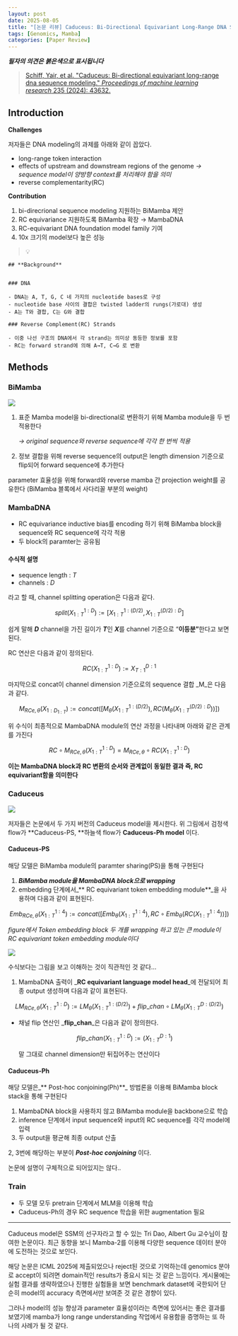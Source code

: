 ```yaml
---
layout: post
date: 2025-08-05
title: "[논문 리뷰] Caduceus: Bi-Directional Equivariant Long-Range DNA Sequence Modeling"
tags: [Genomics, Mamba]
categories: [Paper Review]
---
```


<span class="notion-red">_**필자의 의견은 붉은색으로 표시됩니다**_</span>


> [Schiff, Yair, et al. "Caduceus: Bi-directional equivariant long-range dna sequence modeling." ](https://pmc.ncbi.nlm.nih.gov/articles/PMC12189541/)[_Proceedings of machine learning research_](https://pmc.ncbi.nlm.nih.gov/articles/PMC12189541/)[ 235 (2024): 43632.](https://pmc.ncbi.nlm.nih.gov/articles/PMC12189541/)



## Introduction


**Challenges**


저자들은 DNA modeling의 과제를 아래와 같이 꼽았다.

- long-range token interaction
- effects of upstream and downstream regions of the genome 
_→ sequence model이 양방향 context를 처리해야 함을 의미_
- reverse complementarity(RC)

**Contribution**

1. bi-direcrional sequence modeling 지원하는 BiMamba 제안
1. RC equivariance 지원하도록 BiMamba 확장 → MambaDNA
1. RC-equivariant DNA foundation model family 기여
1. 10x 크기의 model보다 높은 성능

> 💡 


	## **Background**


	### DNA

	- DNA는 A, T, G, C 네 가지의 nucleotide bases로 구성
	- nucleotide base 사이의 결합은 twisted ladder의 rungs(가로대) 생성
	- A는 T와 결합, C는 G와 결합

	### Reverse Complement(RC) Strands

	- 이중 나선 구조의 DNA에서 각 strand는 의미상 동등한 정보를 포함
	- RC는 forward strand에 의해 A→T, C→G 로 변환


## Methods



### BiMamba


![](https://prod-files-secure.s3.us-west-2.amazonaws.com/542b861c-36a8-4051-84e5-8804b6728dba/2c247d59-7815-4980-99f0-8f0d21f445a7/image.png?X-Amz-Algorithm=AWS4-HMAC-SHA256&X-Amz-Content-Sha256=UNSIGNED-PAYLOAD&X-Amz-Credential=ASIAZI2LB466XB2QRVQN%2F20250808%2Fus-west-2%2Fs3%2Faws4_request&X-Amz-Date=20250808T220051Z&X-Amz-Expires=3600&X-Amz-Security-Token=IQoJb3JpZ2luX2VjEHUaCXVzLXdlc3QtMiJIMEYCIQDw1eTDtoZsAHwq%2FzM%2Fxd0KMT6xXztmDGhc2Y1gaD3kLwIhANMF6aGyVpeUU8OCl41UjQ1yimTNQE%2BvxH790oJ5%2FuoKKogECK7%2F%2F%2F%2F%2F%2F%2F%2F%2F%2FwEQABoMNjM3NDIzMTgzODA1IgweN%2FrBMYUhsCpD6boq3AO2Zgig0ieFdSFvqFnyJpenI5xkqiAyAX1uiRwPdbjxSkmdrS5G9aYAidUb0MYofCivm84thYJEe1uwqNxRbsSyqtEZHRu6kqIw4eWGw334i3nWcYVMDNSjNJboGXUER8MCgPVKuDKULHH7NOBj8EPjY06fnDz%2BwRUUv4Bbp6MSj8fZppKuaTpBpTOTaFMOPxKVlPVHpBPvb15JzSEi%2FB9wtZBQiwACntpyyKI0glqUujCJBin%2B8JgPVXSZ1ov5KeF4E5h7E%2BXuNq0MvYOyIYjJZPlJ%2BYyIR%2BUepGXNDYa0gzRzYfM9aLP9xXHhD6lKLV3DW0IeUGr6QguxGzWjxNHznrid4NwyNvGcLyceUb8khUYzCl3rZX3To9EWrIBK%2By85Ho26mTPwegQwhjrYmRnYQftTaxQlmykzb9mIn2xrrNmV9V1upk%2FHYCzzbppyJGdTiNhcgK6i2aEqwoDQaBtkoOTLKHI99xO8ILHH61Wb3egNeeJfSv%2FioemQSD7710MOQ66uwc2nGWZ2Pq7RE3Y6PXu5Z6gkjaOL3mZwKX89laHHREdOKhcbqXPThRZlXZfA0tHvQBOW9jKjETiseOTzhVkxBUAwWpUR7R7qJq0s7IpeUylOXzQA4bXP6jCvxdnEBjqkAfyrpI01Dx6U7kX3BCTKiqpYgHYnOLACEJkmjthT5lgZU4oxmJdwhJ9n%2BWaEyR6YLvZLODmUKd15UG4efwQH7kHsavQuCWPOxSr%2FWBPCixmZseBR1MX2d1V2QpYgt9WDhGbJh1AQ%2FDVw%2ByMzsh9Ka6aI3rmc50zFkaGsNHHT94p2H9H9hdICdi0g9wzaQtEAUB2CizA5OO7%2B8MpwBkjd5W%2Bhhjuo&X-Amz-Signature=d010d673a86797a8020f32a22496b30264d27065cf6321ca38ee73d2e4c19708&X-Amz-SignedHeaders=host&x-amz-checksum-mode=ENABLED&x-id=GetObject)

1. 표준 Mamba model을 bi-directional로 변환하기 위해 Mamba module을 두 번 적용한다

	_→ original sequence와 reverse sequence에 각각 한 번씩 적용_

1. 정보 결합을 위해 reverse sequence의 output은 length dimension 기준으로 flip되어 forward sequence에 추가한다

parameter 효율성을 위해 forward와 reverse mamba 간 projection weight를 공유한다 (BiMamba 블록에서 사다리꼴 부분의 weight)



### MambaDNA

- RC equivariance inductive bias를 encoding 하기 위해 BiMamba block을 sequence와 RC sequence에 각각 적용
- 두 block의 paramter는 공유됨


#### 수식적 설명

- sequence length : _T_
- channels : _D_

라고 할 때,  channel splitting operation은 다음과 같다.


$$
split(X^{1:D}_{1:T}):=[X^{1:(D/2)}_{1:T},X^{(D/2):D}_{1:T}]
$$


<span class="notion-red">쉽게 말해 </span><span class="notion-red">_**D**_</span><span class="notion-red"> channel을 가진 길이가 </span><span class="notion-red">_**T**_</span><span class="notion-red">인 </span><span class="notion-red">_**X**_</span><span class="notion-red">를 channel 기준으로 “</span><span class="notion-red">**이등분”**</span><span class="notion-red">한다고 보면 된다.</span>


RC 연산은 다음과 같이 정의된다.


$$
RC(X^{1:D}_{1:T}):=X^{D:1}_{T:1}
$$


마지막으로 concat이 channel dimension 기준으로의 sequence 결합 _M_은 다음과 같다.


$$
M_{RCe,\theta}(X_{1:D_{1:T}}):=concat([M_{\theta}(X^{1:(D/2)}_{1:T}),RC(M_{\theta}(X^{(D/2):D}_{1:T}))])
$$


위 수식이 최종적으로 MambaDNA module의 연산 과정을 나타내며 아래와 같은 관계를 가진다


$$
RC\circ M_{RCe,\theta}(X^{1:D}_{1:T}) = M_{RCe,\theta} \circ RC(X^{1:D}_{1:T})
$$


**이는 MambaDNA block과 RC 변환의 순서와 관계없이 동일한 결과 즉, RC equivariant함을 의미한다**



### Caduceus


![](https://prod-files-secure.s3.us-west-2.amazonaws.com/542b861c-36a8-4051-84e5-8804b6728dba/f94a60d7-8145-473b-aef9-7c68d3ec604a/image.png?X-Amz-Algorithm=AWS4-HMAC-SHA256&X-Amz-Content-Sha256=UNSIGNED-PAYLOAD&X-Amz-Credential=ASIAZI2LB466XB2QRVQN%2F20250808%2Fus-west-2%2Fs3%2Faws4_request&X-Amz-Date=20250808T220051Z&X-Amz-Expires=3600&X-Amz-Security-Token=IQoJb3JpZ2luX2VjEHUaCXVzLXdlc3QtMiJIMEYCIQDw1eTDtoZsAHwq%2FzM%2Fxd0KMT6xXztmDGhc2Y1gaD3kLwIhANMF6aGyVpeUU8OCl41UjQ1yimTNQE%2BvxH790oJ5%2FuoKKogECK7%2F%2F%2F%2F%2F%2F%2F%2F%2F%2FwEQABoMNjM3NDIzMTgzODA1IgweN%2FrBMYUhsCpD6boq3AO2Zgig0ieFdSFvqFnyJpenI5xkqiAyAX1uiRwPdbjxSkmdrS5G9aYAidUb0MYofCivm84thYJEe1uwqNxRbsSyqtEZHRu6kqIw4eWGw334i3nWcYVMDNSjNJboGXUER8MCgPVKuDKULHH7NOBj8EPjY06fnDz%2BwRUUv4Bbp6MSj8fZppKuaTpBpTOTaFMOPxKVlPVHpBPvb15JzSEi%2FB9wtZBQiwACntpyyKI0glqUujCJBin%2B8JgPVXSZ1ov5KeF4E5h7E%2BXuNq0MvYOyIYjJZPlJ%2BYyIR%2BUepGXNDYa0gzRzYfM9aLP9xXHhD6lKLV3DW0IeUGr6QguxGzWjxNHznrid4NwyNvGcLyceUb8khUYzCl3rZX3To9EWrIBK%2By85Ho26mTPwegQwhjrYmRnYQftTaxQlmykzb9mIn2xrrNmV9V1upk%2FHYCzzbppyJGdTiNhcgK6i2aEqwoDQaBtkoOTLKHI99xO8ILHH61Wb3egNeeJfSv%2FioemQSD7710MOQ66uwc2nGWZ2Pq7RE3Y6PXu5Z6gkjaOL3mZwKX89laHHREdOKhcbqXPThRZlXZfA0tHvQBOW9jKjETiseOTzhVkxBUAwWpUR7R7qJq0s7IpeUylOXzQA4bXP6jCvxdnEBjqkAfyrpI01Dx6U7kX3BCTKiqpYgHYnOLACEJkmjthT5lgZU4oxmJdwhJ9n%2BWaEyR6YLvZLODmUKd15UG4efwQH7kHsavQuCWPOxSr%2FWBPCixmZseBR1MX2d1V2QpYgt9WDhGbJh1AQ%2FDVw%2ByMzsh9Ka6aI3rmc50zFkaGsNHHT94p2H9H9hdICdi0g9wzaQtEAUB2CizA5OO7%2B8MpwBkjd5W%2Bhhjuo&X-Amz-Signature=56c8acd7d0050a3f9ef4e8fb925a7a314267b7f55e5d13e4b95ac229d24810a7&X-Amz-SignedHeaders=host&x-amz-checksum-mode=ENABLED&x-id=GetObject)


저자들은 논문에서 두 가지 버전의 Caduceus model을 제시한다. 위 그림에서 검정색 flow가 **Caduceus-PS, **하늘색 flow가 **Caduceus-Ph model** 이다.



#### Caduceus-PS


해당 모델은 BiMamba module의 paramter sharing(PS)을 통해 구현된다

1. _**BiMamba module을 MambaDNA block으로 wrapping**_
1. embedding 단계에서_** RC equivariant token embedding module**_을 사용하며 다음과 같이 표현된다.

$$
Emb_{RCe,\theta}(X^{1:4}_{1:T}):=concat([Emb_{\theta}(X^{1:4}_{1:T}),RC \circ Emb_{\theta}(RC(X^{1:4}_{1:T}))])
$$


_figure에서 Token embedding block 두 개를 wrapping 하고 있는 큰 module이 RC equivariant token embedding module이다_


![](https://prod-files-secure.s3.us-west-2.amazonaws.com/542b861c-36a8-4051-84e5-8804b6728dba/b175e4da-71eb-4e91-8c23-a06dabe673c9/image.png?X-Amz-Algorithm=AWS4-HMAC-SHA256&X-Amz-Content-Sha256=UNSIGNED-PAYLOAD&X-Amz-Credential=ASIAZI2LB466XB2QRVQN%2F20250808%2Fus-west-2%2Fs3%2Faws4_request&X-Amz-Date=20250808T220052Z&X-Amz-Expires=3600&X-Amz-Security-Token=IQoJb3JpZ2luX2VjEHUaCXVzLXdlc3QtMiJIMEYCIQDw1eTDtoZsAHwq%2FzM%2Fxd0KMT6xXztmDGhc2Y1gaD3kLwIhANMF6aGyVpeUU8OCl41UjQ1yimTNQE%2BvxH790oJ5%2FuoKKogECK7%2F%2F%2F%2F%2F%2F%2F%2F%2F%2FwEQABoMNjM3NDIzMTgzODA1IgweN%2FrBMYUhsCpD6boq3AO2Zgig0ieFdSFvqFnyJpenI5xkqiAyAX1uiRwPdbjxSkmdrS5G9aYAidUb0MYofCivm84thYJEe1uwqNxRbsSyqtEZHRu6kqIw4eWGw334i3nWcYVMDNSjNJboGXUER8MCgPVKuDKULHH7NOBj8EPjY06fnDz%2BwRUUv4Bbp6MSj8fZppKuaTpBpTOTaFMOPxKVlPVHpBPvb15JzSEi%2FB9wtZBQiwACntpyyKI0glqUujCJBin%2B8JgPVXSZ1ov5KeF4E5h7E%2BXuNq0MvYOyIYjJZPlJ%2BYyIR%2BUepGXNDYa0gzRzYfM9aLP9xXHhD6lKLV3DW0IeUGr6QguxGzWjxNHznrid4NwyNvGcLyceUb8khUYzCl3rZX3To9EWrIBK%2By85Ho26mTPwegQwhjrYmRnYQftTaxQlmykzb9mIn2xrrNmV9V1upk%2FHYCzzbppyJGdTiNhcgK6i2aEqwoDQaBtkoOTLKHI99xO8ILHH61Wb3egNeeJfSv%2FioemQSD7710MOQ66uwc2nGWZ2Pq7RE3Y6PXu5Z6gkjaOL3mZwKX89laHHREdOKhcbqXPThRZlXZfA0tHvQBOW9jKjETiseOTzhVkxBUAwWpUR7R7qJq0s7IpeUylOXzQA4bXP6jCvxdnEBjqkAfyrpI01Dx6U7kX3BCTKiqpYgHYnOLACEJkmjthT5lgZU4oxmJdwhJ9n%2BWaEyR6YLvZLODmUKd15UG4efwQH7kHsavQuCWPOxSr%2FWBPCixmZseBR1MX2d1V2QpYgt9WDhGbJh1AQ%2FDVw%2ByMzsh9Ka6aI3rmc50zFkaGsNHHT94p2H9H9hdICdi0g9wzaQtEAUB2CizA5OO7%2B8MpwBkjd5W%2Bhhjuo&X-Amz-Signature=9509e7b4f7ed70f1d51d36add94117002ebff1eef87f1101ec83fe3da7f5cf1c&X-Amz-SignedHeaders=host&x-amz-checksum-mode=ENABLED&x-id=GetObject)


<span class="notion-red">수식보다는 그림을 보고 이해하는 것이 직관적인 것 같다…</span>

1. MambaDNA 출력이 _**RC equivariant language model head**_에 전달되어 최종 output 생성하며 다음과 같이 표현된다.

$$
LM_{RCe,\theta}(X^{1:D}_{1:T}):= LM_{\theta}(X^{1:(D/2)}_{1:T})+flip\_chan\circ LM_{\theta}(X^{D:(D/2)}_{1:T})
$$

- 채널 flip 연산인 _**flip\_chan**_은 다음과 같이 정의한다.

	$$
	flip\_chan(X^{1:D}_{1:T}):=(X^{D:1}_{1:T})
	$$


	말 그대로 channel dimension만 뒤집어주는 연산이다



#### Caduceus-Ph


해당 모델은_** Post-hoc conjoining(Ph)**_ 방법론을 이용해 BiMamba block stack을 통해 구현된다

1. MambaDNA block을 사용하지 않고 BiMamba module을 backbone으로 학습
1. inference 단계에서 input sequence와 input의 RC sequence를 각각 model에 입력
1. 두 output을 평균해 최종 output 산출

2, 3번에 해당하는 부분이 _**Post-hoc conjoining**_ 이다.


<span class="notion-red">논문에 설명이 구체적으로 되어있지는 않다..</span>



### Train

- 두 모델 모두 pretrain 단계에서 MLM을 이용해 학습
- Caduceus-Ph의 경우 RC sequence 학습을 위한 augmentation 필요

---


<span class="notion-red">Caduceus model은 SSM의 선구자라고 할 수 있는 Tri Dao, Albert Gu 교수님이 참여한 논문이다. 최근 동향을 보니 Mamba-2를 이용해 다양한 sequence 데이터 분야에 도전하는 것으로 보인다.</span>


<span class="notion-red">해당 논문은 ICML 2025에 제출되었으나 reject된 것으로 기억하는데 genomics 분야로 accept이 되려면 domain적인 results가 중요시 되는 것 같은 느낌이다. 게시물에는 실험 결과를 생략하였으나 진행한 실험들을 보면 benchmark dataset에 국한되어 단순히 model의 accuracy 측면에서만 보여준 것 같은 경향이 있다.</span>


<span class="notion-red">그러나 model의 성능 향상과 parameter 효율성이라는 측면에 있어서는 좋은 결과를 보였기에 mamba가 long range understanding 작업에서 유용함을 증명하는 또 하나의 사례가 될 것 같다.</span>

